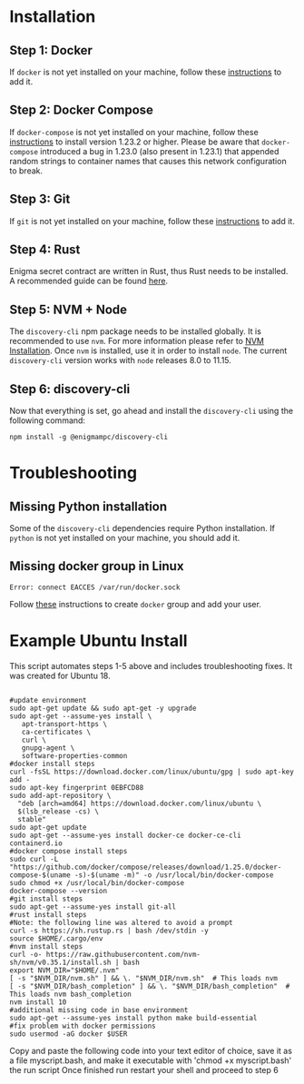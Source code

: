# Installation

## Step 1: Docker
If `docker` is not yet installed on your machine, follow these [instructions](https://docs.docker.com/install/) to add it. 

## Step 2: Docker Compose
If `docker-compose` is not yet installed on your machine, follow these [instructions](https://docs.docker.com/compose/install/) to install version 1.23.2 or higher. Please be aware that `docker-compose` introduced a bug in 1.23.0 (also present in 1.23.1) that appended random strings to container names that causes this network configuration to break. 

## Step 3: Git
If `git` is not yet installed on your machine, follow these [instructions](https://git-scm.com/book/en/v2/Getting-Started-Installing-Git) to add it. 

## Step 4: Rust
Enigma secret contract are written in Rust, thus Rust needs to be installed. A recommended guide can be found [here](https://doc.rust-lang.org/book/ch01-01-installation.html).  

## Step 5: NVM + Node
The `discovery-cli` npm package needs to be installed globally. It is recommended to use `nvm`. For more information please refer to [NVM Installation](https://github.com/nvm-sh/nvm). Once `nvm` is installed, use it in order to install `node`. The current `discovery-cli` version works with `node` releases 8.0 to 11.15. 

## Step 6: discovery-cli
Now that everything is set, go ahead and install the `discovery-cli` using the following command:
 
```
npm install -g @enigmampc/discovery-cli
```

# Troubleshooting

## Missing Python installation
Some of the `discovery-cli` dependencies require Python installation. 
If `python` is not yet installed on your machine, you should add it. 

## Missing docker group in Linux
```
Error: connect EACCES /var/run/docker.sock
```
Follow [these](https://docs.docker.com/install/linux/linux-postinstall/) instructions to create `docker` group and add your user.

# Example Ubuntu Install
This script automates steps 1-5 above and includes troubleshooting fixes. It was created for Ubuntu 18. 
```

#update environment
sudo apt-get update && sudo apt-get -y upgrade
sudo apt-get --assume-yes install \
   apt-transport-https \
   ca-certificates \
   curl \
   gnupg-agent \
   software-properties-common 
#docker install steps
curl -fsSL https://download.docker.com/linux/ubuntu/gpg | sudo apt-key add -
sudo apt-key fingerprint 0EBFCD88
sudo add-apt-repository \
  "deb [arch=amd64] https://download.docker.com/linux/ubuntu \
  $(lsb_release -cs) \
  stable"
sudo apt-get update
sudo apt-get --assume-yes install docker-ce docker-ce-cli containerd.io
#docker compose install steps
sudo curl -L "https://github.com/docker/compose/releases/download/1.25.0/docker-compose-$(uname -s)-$(uname -m)" -o /usr/local/bin/docker-compose
sudo chmod +x /usr/local/bin/docker-compose
docker-compose --version
#git install steps
sudo apt-get --assume-yes install git-all
#rust install steps
#Note: the following line was altered to avoid a prompt
curl -s https://sh.rustup.rs | bash /dev/stdin -y
source $HOME/.cargo/env
#nvm install steps
curl -o- https://raw.githubusercontent.com/nvm-sh/nvm/v0.35.1/install.sh | bash
export NVM_DIR="$HOME/.nvm"
[ -s "$NVM_DIR/nvm.sh" ] && \. "$NVM_DIR/nvm.sh"  # This loads nvm
[ -s "$NVM_DIR/bash_completion" ] && \. "$NVM_DIR/bash_completion"  # This loads nvm bash_completion
nvm install 10
#additional missing code in base environment
sudo apt-get --assume-yes install python make build-essential
#fix problem with docker permissions
sudo usermod -aG docker $USER
```
Copy and paste the following code into your text editor of choice, save it as a file myscript.bash, and make it executable with 
'chmod +x myscript.bash' the run script
Once finished run restart your shell and proceed to step 6
